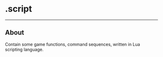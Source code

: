 # .script

___

## About

Contain some game functions, command sequences, written in Lua scripting language.

